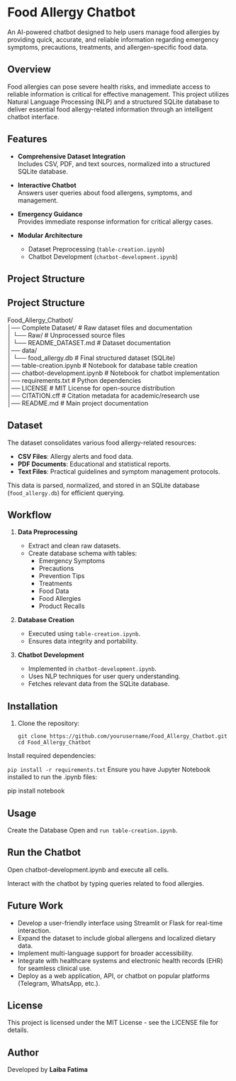 # Food Allergy Chatbot

An AI-powered chatbot designed to help users manage food allergies by providing quick, accurate, and reliable information regarding emergency symptoms, precautions, treatments, and allergen-specific food data.

## Overview

Food allergies can pose severe health risks, and immediate access to reliable information is critical for effective management. This project utilizes Natural Language Processing (NLP) and a structured SQLite database to deliver essential food allergy-related information through an intelligent chatbot interface.

## Features

- **Comprehensive Dataset Integration**  
  Includes CSV, PDF, and text sources, normalized into a structured SQLite database.
  
- **Interactive Chatbot**  
  Answers user queries about food allergens, symptoms, and management.

- **Emergency Guidance**  
  Provides immediate response information for critical allergy cases.

- **Modular Architecture**  
  - Dataset Preprocessing (`table-creation.ipynb`)
  - Chatbot Development (`chatbot-development.ipynb`)

## Project Structure

## Project Structure
Food_Allergy_Chatbot/ <br>
│── Complete Dataset/             # Raw dataset files and documentation <br>
│   └── Raw/                      # Unprocessed source files <br>
│   └── README_DATASET.md         # Dataset documentation <br>
│── data/ <br>
│   └── food_allergy.db           # Final structured dataset (SQLite) <br>
│── table-creation.ipynb          # Notebook for database table creation <br>
│── chatbot-development.ipynb     # Notebook for chatbot implementation <br>
│── requirements.txt              # Python dependencies <br>
│── LICENSE                       # MIT License for open-source distribution <br>
│── CITATION.cff                  # Citation metadata for academic/research use <br>
│── README.md                     # Main project documentation <br>


## Dataset

The dataset consolidates various food allergy-related resources:

- **CSV Files**: Allergy alerts and food data.
- **PDF Documents**: Educational and statistical reports.
- **Text Files**: Practical guidelines and symptom management protocols.

This data is parsed, normalized, and stored in an SQLite database (`food_allergy.db`) for efficient querying.

## Workflow

1. **Data Preprocessing**
   - Extract and clean raw datasets.
   - Create database schema with tables:
     - Emergency Symptoms
     - Precautions
     - Prevention Tips
     - Treatments
     - Food Data
     - Food Allergies
     - Product Recalls

2. **Database Creation**
   - Executed using `table-creation.ipynb`.
   - Ensures data integrity and portability.

3. **Chatbot Development**
   - Implemented in `chatbot-development.ipynb`.
   - Uses NLP techniques for user query understanding.
   - Fetches relevant data from the SQLite database.

## Installation

1. Clone the repository:
  
   `git clone https://github.com/yourusername/Food_Allergy_Chatbot.git`
   `cd Food_Allergy_Chatbot`

Install required dependencies:

`pip install -r requirements.txt`
Ensure you have Jupyter Notebook installed to run the .ipynb files:

pip install notebook

## Usage
Create the Database
Open and `run table-creation.ipynb`.

## Run the Chatbot

Open chatbot-development.ipynb and execute all cells.

Interact with the chatbot by typing queries related to food allergies.

## Future Work
- Develop a user-friendly interface using Streamlit or Flask for real-time interaction.  
- Expand the dataset to include global allergens and localized dietary data.  
- Implement multi-language support for broader accessibility.  
- Integrate with healthcare systems and electronic health records (EHR) for seamless clinical use.  
- Deploy as a web application, API, or chatbot on popular platforms (Telegram, WhatsApp, etc.).  

## License
This project is licensed under the MIT License - see the LICENSE file for details.

## Author
Developed by **Laiba Fatima**